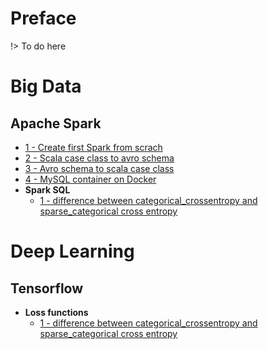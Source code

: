 # Preface

!> To do here


# Big Data
## Apache Spark
* [1 - Create first Spark from scrach](Spark/create_spark_from_intelij.md)
* [2 - Scala case class to avro schema](Spark/case_class_2_avro_schema.md)
* [3 - Avro schema to scala case class](Spark/avro_schema_2_scala_class.md)
* [4 - MySQL container on Docker](Spark/mysql-on-docker.md)
* **Spark SQL**
  * [1 - difference between categorical_crossentropy and sparse_categorical cross entropy](Tensorflow/categorical_crossentropy.md)


# Deep Learning
## Tensorflow
* **Loss functions**
  * [1 - difference between categorical_crossentropy and sparse_categorical cross entropy](Tensorflow/categorical_crossentropy.md)
